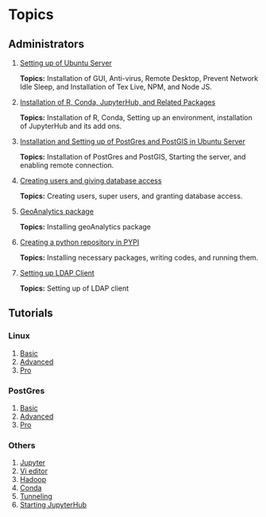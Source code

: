 # Topics

## Administrators

1. [Setting up of Ubuntu Server](ubuntu.html)

    __Topics:__ Installation of GUI, Anti-virus, Remote Desktop, Prevent Network Idle Sleep, and Installation of Tex Live, NPM, and Node JS.
    
2. [Installation of R, Conda, JupyterHub, and Related Packages](jupyterHub.html)

    __Topics:__ Installation of R, Conda, Setting up an environment, installation of JupyterHub and its add ons. 

3. [Installation and Setting up of PostGres and PostGIS in Ubuntu Server](postGres.html)

    __Topics:__ Installation of PostGres and PostGIS, Starting the server, and enabling remote connection. 

4. [Creating users and giving database access](users.html)

    __Topics:__ Creating users, super users, and granting database access.
5. [GeoAnalytics package](geoAnalytics.html)

    __Topics:__ Installing geoAnalytics package

6. [Creating a python repository in PYPI](pypi.html)

    __Topics:__ Installing necessary packages, writing codes, and running them.
7. [Setting up LDAP Client](ldap.html)

    __Topics:__ Setting up of LDAP client 


## Tutorials

### Linux
1. [Basic](linuxCommands.html)
2. [Advanced](linuxAdvCommands.html)
3. [Pro](linuxProCommands.html)

### PostGres

1. [Basic](postGresCommands.html)
2. [Advanced](postGresAdvCommands.html)
3. [Pro](postGresProCommands.html)

### Others

1. [Jupyter](jupyterLabCommands.html) 
2. [Vi editor](viCommands.html)
3. [Hadoop](hadoop.html)
4. [Conda](condaCommands.html)
5. [Tunneling](sshAdvCommands.html)
6. [Starting JupyterHub](startJupyterHub.html)

